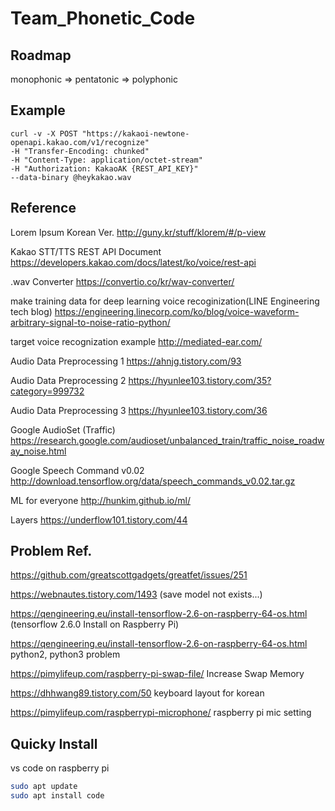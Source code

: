 # Team_Phonetic_Code
## Roadmap

monophonic => pentatonic => polyphonic

## Example

```console
curl -v -X POST "https://kakaoi-newtone-openapi.kakao.com/v1/recognize"
-H "Transfer-Encoding: chunked"
-H "Content-Type: application/octet-stream"
-H "Authorization: KakaoAK {REST_API_KEY}"
--data-binary @heykakao.wav
```

## Reference

Lorem Ipsum Korean Ver. http://guny.kr/stuff/klorem/#/p-view

Kakao STT/TTS REST API Document https://developers.kakao.com/docs/latest/ko/voice/rest-api

.wav Converter https://convertio.co/kr/wav-converter/

make training data for deep learning voice recoginization(LINE Engineering tech blog) https://engineering.linecorp.com/ko/blog/voice-waveform-arbitrary-signal-to-noise-ratio-python/

target voice recognization example http://mediated-ear.com/

Audio Data Preprocessing 1 https://ahnjg.tistory.com/93

Audio Data Preprocessing 2 https://hyunlee103.tistory.com/35?category=999732

Audio Data Preprocessing 3 https://hyunlee103.tistory.com/36

Google AudioSet (Traffic) https://research.google.com/audioset/unbalanced_train/traffic_noise_roadway_noise.html

Google Speech Command v0.02 http://download.tensorflow.org/data/speech_commands_v0.02.tar.gz

ML for everyone http://hunkim.github.io/ml/

Layers https://underflow101.tistory.com/44

## Problem Ref.

https://github.com/greatscottgadgets/greatfet/issues/251

https://webnautes.tistory.com/1493 (save model not exists...)

https://qengineering.eu/install-tensorflow-2.6-on-raspberry-64-os.html (tensorflow 2.6.0 Install on Raspberry Pi)

https://qengineering.eu/install-tensorflow-2.6-on-raspberry-64-os.html python2, python3 problem

https://pimylifeup.com/raspberry-pi-swap-file/ Increase Swap Memory

https://dhhwang89.tistory.com/50 keyboard layout for korean

https://pimylifeup.com/raspberrypi-microphone/ raspberry pi mic setting

## Quicky Install

vs code on raspberry pi
```bash
sudo apt update
sudo apt install code
```